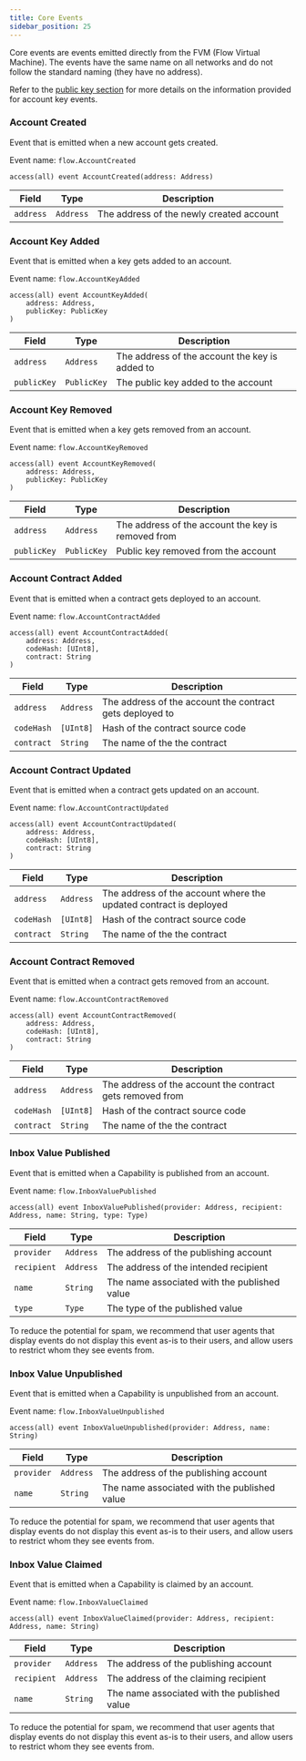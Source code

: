 ```yaml
---
title: Core Events
sidebar_position: 25
---
```


Core events are events emitted directly from the FVM (Flow Virtual Machine).
The events have the same name on all networks and do not follow the standard naming (they have no address).

Refer to the [public key section](./crypto.mdx#public-keys) for more details on the information provided for account key events.

### Account Created

Event that is emitted when a new account gets created.

Event name: `flow.AccountCreated`


```cadence
access(all) event AccountCreated(address: Address)
```

| Field             | Type      | Description                              |
| ----------------- | --------- | ---------------------------------------- |
| `address`         | `Address` | The address of the newly created account |


### Account Key Added

Event that is emitted when a key gets added to an account.

Event name: `flow.AccountKeyAdded`

```cadence
access(all) event AccountKeyAdded(
    address: Address,
    publicKey: PublicKey
)
```

| Field         | Type        | Description                                     |
| ------------- | ----------- | ----------------------------------------------- |
| `address`     | `Address`   | The address of the account the key is added to  |
| `publicKey`   | `PublicKey` | The public key added to the account             |


### Account Key Removed

Event that is emitted when a key gets removed from an account.

Event name: `flow.AccountKeyRemoved`

```cadence
access(all) event AccountKeyRemoved(
    address: Address,
    publicKey: PublicKey
)
```

| Field       | Type        | Description                                         |
| ----------- | ----------- | --------------------------------------------------- |
| `address`   | `Address`   | The address of the account the key is removed from  |
| `publicKey` | `PublicKey` | Public key removed from the account                 |


### Account Contract Added

Event that is emitted when a contract gets deployed to an account.

Event name: `flow.AccountContractAdded`

```cadence
access(all) event AccountContractAdded(
    address: Address,
    codeHash: [UInt8],
    contract: String
)
```

| Field       | Type   | Description                                                  |
| ----------- | ------ | ------------------------------------------------------------ |
| `address`   | `Address` | The address of the account the contract gets deployed to  |
| `codeHash`  | `[UInt8]` | Hash of the contract source code                          |
| `contract`  | `String`  | The name of the the contract                              |

### Account Contract Updated

Event that is emitted when a contract gets updated on an account.

Event name: `flow.AccountContractUpdated`

```cadence
access(all) event AccountContractUpdated(
    address: Address,
    codeHash: [UInt8],
    contract: String
)
```

| Field       | Type      | Description                                              |
| ----------- | --------- | -------------------------------------------------------- |
| `address`   | `Address` | The address of the account where the updated contract is deployed  |
| `codeHash`  | `[UInt8]` | Hash of the contract source code                         |
| `contract`  | `String`  | The name of the the contract                             |


### Account Contract Removed

Event that is emitted when a contract gets removed from an account.

Event name: `flow.AccountContractRemoved`

```cadence
access(all) event AccountContractRemoved(
    address: Address,
    codeHash: [UInt8],
    contract: String
)
```

| Field       | Type      | Description                                               |
| ----------- | --------- | --------------------------------------------------------- |
| `address`   | `Address` | The address of the account the contract gets removed from |
| `codeHash`  | `[UInt8]` | Hash of the contract source code                          |
| `contract`  | `String`  | The name of the the contract                              |

### Inbox Value Published

Event that is emitted when a Capability is published from an account.

Event name: `flow.InboxValuePublished`

```cadence
access(all) event InboxValuePublished(provider: Address, recipient: Address, name: String, type: Type)
```

| Field             | Type      | Description                                  |
| ----------------- | --------- | -------------------------------------------- |
| `provider`        | `Address` | The address of the publishing account        |
| `recipient`       | `Address` | The address of the intended recipient        |
| `name`            | `String`  | The name associated with the published value |
| `type`            | `Type`    | The type of the published value              |

To reduce the potential for spam,
we recommend that user agents that display events do not display this event as-is to their users,
and allow users to restrict whom they see events from.

### Inbox Value Unpublished

Event that is emitted when a Capability is unpublished from an account.

Event name: `flow.InboxValueUnpublished`

```cadence
access(all) event InboxValueUnpublished(provider: Address, name: String)
```

| Field           | Type      | Description                                  |
| --------------- | --------- | -------------------------------------------- |
| `provider`      | `Address` | The address of the publishing account        |
| `name`          | `String`  | The name associated with the published value |

To reduce the potential for spam,
we recommend that user agents that display events do not display this event as-is to their users,
and allow users to restrict whom they see events from.

### Inbox Value Claimed

Event that is emitted when a Capability is claimed by an account.

Event name: `flow.InboxValueClaimed`

```cadence
access(all) event InboxValueClaimed(provider: Address, recipient: Address, name: String)
```

| Field           | Type      | Description                                  |
| --------------- | --------- | -------------------------------------------- |
| `provider`      | `Address` | The address of the publishing account        |
| `recipient`     | `Address` | The address of the claiming recipient        |
| `name`          | `String`  | The name associated with the published value |

To reduce the potential for spam,
we recommend that user agents that display events do not display this event as-is to their users,
and allow users to restrict whom they see events from.
